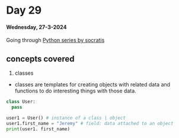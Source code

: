 # Day 29

#### Wednesday, 27-3-2024

Going through [ Python series by socratis]('https://www.youtube.com/watch?v=iAzShkKzpJo&list=PLi01XoE8jYohWFPpC17Z-wWhPOSuh8Er-&index=3')

## concepts covered

1. classes

- classes are templates for creating objects with related data and functions to do interesting things with those data.

```Python
class User:
  pass

user1 = User() # instance of a class | object
user1.first_name = "Jeremy" # field: data attached to an object
print(user1. first_name)
```
